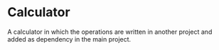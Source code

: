 # Calculator
A calculator in which the operations are written in another project and added as dependency in the main project.
